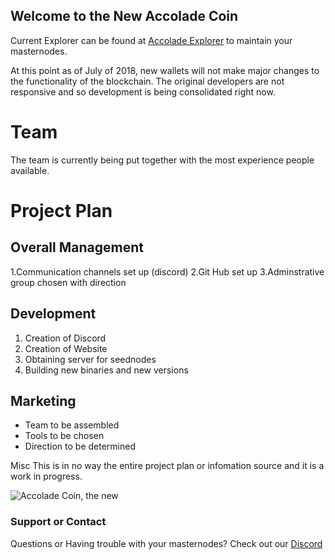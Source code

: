 ## Welcome to the New Accolade Coin 

Current Explorer can be found at [Accolade Explorer](http://explorer.accocoin.com/) to maintain your masternodes.

At this point as of July of 2018, new wallets will not make major changes to the functionality of the blockchain. The original developers are not responsive and so development is being consolidated right now.

# Team
The team is currently being put together with the most experience people available.
# Project Plan

## Overall Management
  1.Communication channels set up (discord)
  2.Git Hub set up
  3.Adminstrative group chosen with direction
## Development
  1. Creation of Discord
  2. Creation of Website
  3. Obtaining server for seednodes
  4. Building new binaries and new versions
## Marketing
  - Team to be assembled  
  - Tools to be chosen
  - Direction to be determined

Misc
This is in no way the entire project plan or infomation source and it is a work in progress.

![Accolade Coin, the new](https://github.com/accoladenew/InitialWebsiteForAccoladeNew/blob/master/accoladevision.jpg)

### Support or Contact

Questions or Having trouble with your masternodes? Check out our [Discord](https://discordapp.com/api/guilds/473923144239939585/widget.json)

